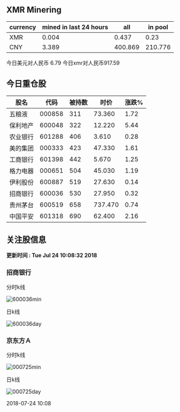 ## XMR Minering

|currency|mined in last 24 hours|all|in pool|
|---|---|---|---|
|XMR|0.004|0.437|0.23|
|CNY|3.389|400.869|210.776|

今日美元对人民币 6.79	今日xmr对人民币917.59


## 今日重仓股 

|股名|代码|被持数|时价|涨跌%|
|---|---|---|---|---|
|五粮液|000858|311|73.360|1.72|
|保利地产|600048|322|12.220|5.44|
|农业银行|601288|406|3.610|0.28|
|美的集团|000333|423|47.330|1.61|
|工商银行|601398|442|5.670|1.25|
|格力电器|000651|504|45.030|1.19|
|伊利股份|600887|519|27.630|0.14|
|招商银行|600036|530|27.950|0.32|
|贵州茅台|600519|658|737.470|0.74|
|中国平安|601318|690|62.400|2.16|

## 关注股信息
**更新时间 : Tue Jul 24 10:08:32 2018**
### 招商银行 
分时k线

![600036min](http://image.sinajs.cn/newchart/min/n/sh600036.gif)

日k线

![600036day](http://image.sinajs.cn/newchart/daily/n/sh600036.gif)

### 京东方Ａ 
分时k线

![000725min](http://image.sinajs.cn/newchart/min/n/sz000725.gif)

日k线

![000725day](http://image.sinajs.cn/newchart/daily/n/sz000725.gif)

2018-07-24 10:08